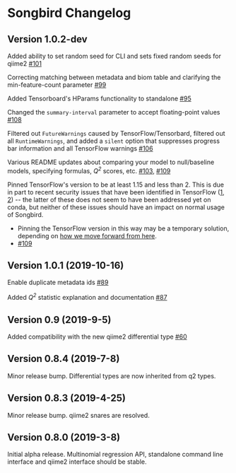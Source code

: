 # Songbird Changelog

## Version 1.0.2-dev
Added ability to set random seed for CLI and sets fixed random seeds for qiime2 [#101](https://github.com/biocore/songbird/pull/101)

Correcting matching between metadata and biom table and clarifying the min-feature-count parameter [#99](https://github.com/biocore/songbird/pull/99)

Added Tensorboard's HParams functionality to standalone [#95](https://github.com/biocore/songbird/pull/95)

Changed the `summary-interval` parameter to accept floating-point values [#108](https://github.com/biocore/songbird/pull/108)

Filtered out `FutureWarnings` caused by TensorFlow/Tensorbard, filtered out all `RuntimeWarnings`, and added a `silent` option that suppresses progress bar information and all TensorFlow warnings [#106](https://github.com/biocore/songbird/pull/106)

Various README updates about comparing your model to null/baseline models,
specifying formulas, _Q<sup>2</sup>_ scores, etc.
[#103](https://github.com/biocore/songbird/pull/103),
[#109](https://github.com/biocore/songbird/pull/109)

Pinned TensorFlow's version to be at least 1.15 and less than 2. This is due in
part to recent security issues that have been identified in TensorFlow
([1](https://github.com/tensorflow/tensorflow/blob/master/tensorflow/security/advisory/tfsa-2019-002.md),
[2](https://github.com/tensorflow/tensorflow/blob/master/tensorflow/security/advisory/tfsa-2020-001.md)) -- the latter of these does not seem to have been addressed yet on conda, but neither of these issues should have an impact on normal usage of Songbird.

  - Pinning the TensorFlow version in this way may be a temporary solution, depending on [how we move forward from here](https://github.com/biocore/songbird/issues/110).
  - [#109](https://github.com/biocore/songbird/pull/109)

## Version 1.0.1 (2019-10-16)
Enable duplicate metadata ids [#89](https://github.com/biocore/songbird/pull/89)

Added _Q<sup>2</sup>_ statistic explanation and documentation [#87](https://github.com/biocore/songbird/pull/87)

## Version 0.9 (2019-9-5)
Added compatibility with the new qiime2 differential type [#60](https://github.com/biocore/songbird/pull/60)

## Version 0.8.4 (2019-7-8)

Minor release bump. Differential types are now inherited from q2 types.

## Version 0.8.3 (2019-4-25)

Minor release bump. qiime2 snares are resolved.

## Version 0.8.0 (2019-3-8)

Initial alpha release. Multinomial regression API, standalone command line interface and qiime2 interface should be stable.
